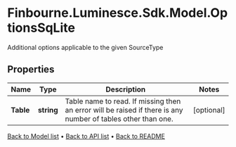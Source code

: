 # Finbourne.Luminesce.Sdk.Model.OptionsSqLite
Additional options applicable to the given SourceType

## Properties

Name | Type | Description | Notes
------------ | ------------- | ------------- | -------------
**Table** | **string** | Table name to read.  If missing then an error will be raised if there is any number of tables other than one. | [optional] 

[Back to Model list](../README.md#documentation-for-models) &#8226; [Back to API list](../README.md#documentation-for-api-endpoints) &#8226; [Back to README](../README.md)

